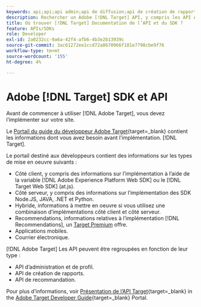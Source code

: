 ```yaml
---
keywords: api;api;api admin;api de diffusion;api de création de rapports;api de profil
description: Rechercher un Adobe [!DNL Target] API, y compris les API Admin, Diffusion, Reporting et Profile.
title: Où trouver [!DNL Target] Documentation de l’API et du SDK ?
feature: APIs/SDKs
role: Developer
exl-id: 2a0232cc-9a6a-42f4-afb6-4b3e2b13939c
source-git-commit: 3ac61272ee1ccd72a8670966f181e7798cbe9f76
workflow-type: tm+mt
source-wordcount: '155'
ht-degree: 4%

---
```


# Adobe [!DNL Target] SDK et API

Avant de commencer à utiliser [!DNL Adobe Target], vous devez l’implémenter sur votre site.

Le [Portail du guide du développeur Adobe Target](https://developer.adobe.com/target/){target=_blank} contient les informations dont vous avez besoin avant l’implémentation. [!DNL Target].

Le portail destiné aux développeurs contient des informations sur les types de mise en oeuvre suivants :

* Côté client, y compris des informations sur l’implémentation à l’aide de la variable [!DNL Adobe Experience Platform Web SDK] ou le [!DNL Target Web SDK] (at.js).
* Côté serveur, y compris des informations sur l’implémentation des SDK Node.JS, JAVA, .NET et Python.
* Hybride, informations à mettre en oeuvre si vous utilisez une combinaison d’implémentations côté client et côté serveur.
* Recommendations, informations relatives à l’implémentation [!DNL Recommendations], un [Target Premium](/help/main/c-intro/intro.md#premium) offre.
* Applications mobiles.
* Courrier électronique.

[!DNL Adobe Target] Les API peuvent être regroupées en fonction de leur type :

* API d’administration et de profil.
* API de création de rapports.
* API de recommandation.

Pour plus d’informations, voir [Présentation de l’API Target](https://developer.adobe.com/target/before-administer/){target=_blank} in the [Adobe Target Developer Guide](https://developer.adobe.com/target/){target=_blank} Portal.
